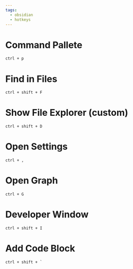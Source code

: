 ```yaml
---
tags:
  - obsidian
  - hotkeys
---
```

# Command Pallete

`ctrl + p`

# Find in Files

`ctrl + shift + F`

# Show File Explorer (custom)

`ctrl + shift + D`

# Open Settings

`ctrl + ,`

# Open Graph

`ctrl + G`

# Developer Window

`ctrl + shift + I`

# Add Code Block

```
ctrl + shift + `
```
